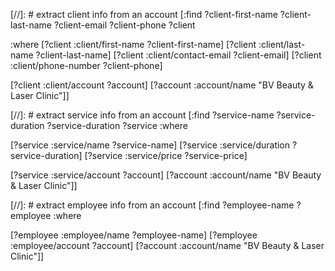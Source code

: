 
[//]: # extract client info from an account
[:find ?client-first-name ?client-last-name ?client-email ?client-phone ?client

 :where
 [?client :client/first-name ?client-first-name]
 [?client :client/last-name ?client-last-name]
 [?client :client/contact-email ?client-email]
 [?client :client/phone-number ?client-phone]

 [?client :client/account ?account]
 [?account :account/name "BV Beauty & Laser Clinic"]]

[//]: # extract service info from an account
 [:find ?service-name ?service-duration ?service-duration ?service
  :where

  [?service :service/name ?service-name]
  [?service :service/duration ?service-duration]
  [?service :service/price ?service-price]

  [?service :service/account ?account]
  [?account :account/name "BV Beauty & Laser Clinic"]]

[//]: # extract employee info from an account
  [:find ?employee-name ?employee
   :where

   [?employee :employee/name ?employee-name]
   [?employee :employee/account ?account]
   [?account :account/name "BV Beauty & Laser Clinic"]]

